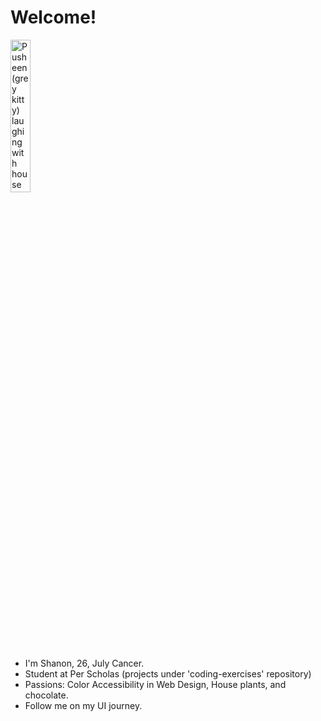 # Welcome!
<img alig="left"
    src="https://media0.giphy.com/media/wpQbnFOYFnWXATZOxR/giphy.gif?cid=ecf05e47jzbki8392xggokth3sohymunz75y2q3qzjuikl1t&ep=v1_stickers_search&rid=giphy.gif"
    alt="Pusheen(grey kitty) laughing with house plants in the background"
    width="25%"
    height="auto">
- I'm Shanon, 26, July Cancer.
- Student at Per Scholas (projects under 'coding-exercises' repository)
- Passions: Color Accessibility in Web Design, House plants, and chocolate.
- Follow me on my UI journey.